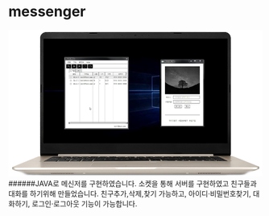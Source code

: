 # messenger
![Alt text](/img/messenger.png)
######JAVA로 메신저를 구현하였습니다. 소켓을 통해 서버를 구현하였고 친구들과 대화를 하기위해 만들었습니다. 친구추가,삭제,찾기 가능하고, 아이디·비밀번호찾기, 대화하기, 로그인·로그아웃 기능이 가능합니다.

